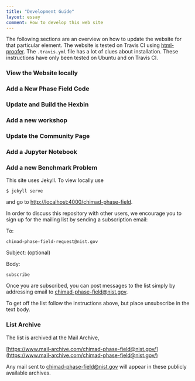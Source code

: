 ```yaml
---
title: "Development Guide"
layout: essay
comment: How to develop this web site
---
```


The following sections are an overview on how to update the website
for that particular element. The website is tested on Travis CI using
[html-proofer](). The `.travis.yml` file has a lot of clues about
installation. These instructions have only been tested on Ubuntu and
on Travis CI.

### View the Website locally

### Add a New Phase Field Code

### Update and Build the Hexbin

### Add a new workshop

### Update the Community Page

### Add a Jupyter Notebook

### Add a new Benchmark Problem



This site uses Jekyll. To view locally use

    $ jekyll serve

and go to
[http://localhost:4000/chimad-phase-field](http://localhost:4000/chimad-phase-field]).


In order to discuss this repository with other users, we encourage you
to sign up for the mailing list by sending a subscription email:

To:

    chimad-phase-field-request@nist.gov

Subject: (optional)

Body:

    subscribe

Once you are subscribed, you can post messages to the list simply by
addressing email to <chimad-phase-field@nist.gov>.

To get off the list follow the instructions above, but place
unsubscribe in the text body.

### List Archive

The list is archived at the Mail Archive,

[https://www.mail-archive.com/chimad-phase-field@nist.gov/](https://www.mail-archive.com/chimad-phase-field@nist.gov/)

<!-- The NIST email achive is dead! -->

<!-- and at -->

<!-- [https://email.nist.gov/pipermail/chimad-phase-field/](https://email.nist.gov/pipermail/chimad-phase-field/) -->

Any mail sent to <chimad-phase-field@nist.gov> will appear in these
publicly available archives.

